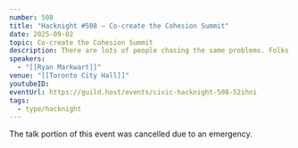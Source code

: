 ```yaml
---
number: 508
title: "Hacknight #508 – Co-create the Cohesion Summit"
date: 2025-09-02
topic: Co-create the Cohesion Summit
description: There are lots of people chasing the same problems. Folks are not looking around and checking with those around them. To solve this, we are co-creating an itinerary for the Friday September 5th Cohesion Summit.
speakers:
  - "[[Ryan Markwart]]"
venue: "[[Toronto City Hall]]"
youtubeID:
eventUrl: https://guild.host/events/civic-hacknight-508-52ihni
tags:
  - type/hacknight
---
```

The talk portion of this event was cancelled due to an emergency.
